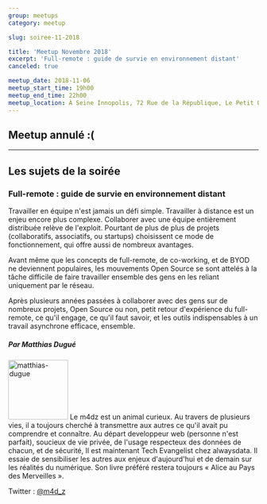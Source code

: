 ```yaml
---
group: meetups
category: meetup

slug: soiree-11-2018

title: 'Meetup Novembre 2018'
excerpt: 'Full-remote : guide de survie en environnement distant'
canceled: true

meetup_date: 2018-11-06
meetup_start_time: 19h00
meetup_end_time: 22h00
meetup_location: À Seine Innopolis, 72 Rue de la République, Le Petit Quevilly
---
```


## Meetup annulé :(

---

## Les sujets de la soirée

### Full-remote : guide de survie en environnement distant

Travailler en équipe n'est jamais un défi simple. Travailler à distance est un enjeu encore plus complexe. Collaborer avec une équipe entièrement distribuée relève de l'exploit. Pourtant de plus de plus de projets (collaboratifs, associatifs, ou startups) choisissent ce mode de fonctionnement, qui offre aussi de nombreux avantages.

Avant même que les concepts de full-remote, de co-working, et de BYOD ne deviennent populaires, les mouvements Open Source se sont attelés à la tâche difficile de faire travailler ensemble des gens en les reliant uniquement par le réseau.

Après plusieurs années passées à collaborer avec des gens sur de nombreux projets, Open Source ou non, petit retour d'expérience du full-remote, ce qu'il engage, ce qu'il faut savoir, et les outils indispensables à un travail asynchrone efficace, ensemble.

##### Par Matthias Dugué

<img src="/images/meetups/speakers/m4dz.jpg" alt="matthias-dugue" width="120" class="alignleft" />
Le m4dz est un animal curieux. Au travers de plusieurs vies, il a toujours cherché à transmettre aux autres ce qu'il avait pu comprendre et connaître. Au départ developpeur web (personne n'est parfait), soucieux de vie privée, de l'usage respecteux des données de chacun, et de sécurité, Il est maintenant Tech Evangelist chez alwaysdata. Il essaie de sensibiliser les autres aux enjeux d'aujourd'hui et de demain sur les réalités du numérique. Son livre préféré restera toujours « Alice au Pays des Merveilles ».

Twitter : [@m4d_z](https://twitter.com/m4d_z)
